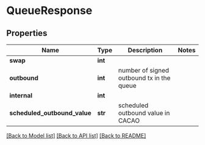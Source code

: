 # QueueResponse

## Properties
Name | Type | Description | Notes
------------ | ------------- | ------------- | -------------
**swap** | **int** |  | 
**outbound** | **int** | number of signed outbound tx in the queue | 
**internal** | **int** |  | 
**scheduled_outbound_value** | **str** | scheduled outbound value in CACAO | 

[[Back to Model list]](../README.md#documentation-for-models) [[Back to API list]](../README.md#documentation-for-api-endpoints) [[Back to README]](../README.md)

